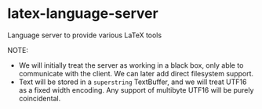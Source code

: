 # latex-language-server
Language server to provide various LaTeX tools

NOTE: 

- We will initially treat the server as working in a black box, only able to communicate with the client. We can later add direct filesystem support.
- Text will be stored in a `superstring` TextBuffer, and we will treat UTF16 as a fixed width encoding. Any support of multibyte UTF16 will be purely coincidental.
